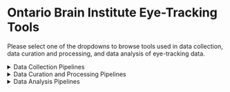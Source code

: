 # Ontario Brain Institute Eye-Tracking Tools

Please select one of the dropdowns to browse tools used in data collection, data curation and processing, and data analysis of eye-tracking data.

<details><summary>Data Collection Pipelines</summary>
 &nbsp
  
| Tool/Pipeline | Description | Requirements | Compute Location | Research Program(s) |
| ---------------- | ----------- | --------------------------- | ----------- | ---------|
| EyeLink | Collects eye-tracking data and stores data in proprietary binary files (EyeLink specific format) | N/A | At the lab | ONDRI |
| Lab made Java Code | Converts EyeLink data into MATLAB fIles | N/A | At the lab | ONDRI |
| MATLAB | MATLAB eye-tracking files were combined with their paired metadata text file. | N/A | At the lab | ONDRI |
| MATLAB filtfilt function| MATLAB function that conducts zero-phase digital filtering of eye-tracking data by processing the MATLAB data in both forward and reverse directions. | MATLAB | At the lab | ONDRI |

</details>

<details><summary>Data Curation and Processing Pipelines</summary>
 &nbsp
  
| Tool/Pipeline | Description | Requirements | Compute Location | Research Program(s) |
| ---------------- | ----------- | --------------------------- | ----------- | ---------|
| MATLAB | MATLAB was used for all processing of eye-tracking data described in the steps below: <br> <blockquote><details><summary>Blink detection and definition</summary>Processing done to detect whether blinks were true blinks or another form of loss. Blink data was curated into a chart in which the data could be classified by the experimentor. </details></blockquote>  <blockquote><details><summary>Saccade detection and definition</summary></details></blockquote> <blockquote><details><summary>Saccade Table</summary></details></blockquote> <blockquote><details><summary>TPAST Pipeline</summary></details></blockquote> <blockquote><details><summary>Pupillometry</summary></details></blockquote> <blockquote><details><summary>IPAST Saccade Classification</summary></details></blockquote> <blockquote><details><summary>IPAST Trial Classification</summary></details></blockquote>| N/A | At the lab | ONDRI |

</details>

<details><summary>Data Analysis Pipelines</summary></details>
